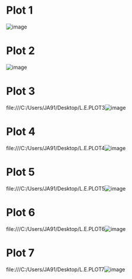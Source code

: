 # Plot 1

![image](https://user-images.githubusercontent.com/85900346/129091394-8720d0f1-fd0a-4eea-a99e-84ddc2e17809.png)

# Plot 2

![image](https://user-images.githubusercontent.com/85900346/129093016-7d0803c2-40e4-42de-947c-3b2de3d6a088.png)

# Plot 3

file:///C:/Users/JA91/Desktop/L.E.PLOT3![image](https://user-images.githubusercontent.com/85900346/129094541-faf220ac-ccf1-4cb9-9a5d-88a3a7ac73de.png)

# Plot 4

file:///C:/Users/JA91/Desktop/L.E.PLOT4![image](https://user-images.githubusercontent.com/85900346/129094605-d86e4b37-8631-43c7-a65f-48859197bc31.png)


# Plot 5

file:///C:/Users/JA91/Desktop/L.E.PLOT5![image](https://user-images.githubusercontent.com/85900346/129094669-27e7d54b-2af5-42b6-9a32-7c20def69495.png)


# Plot 6

file:///C:/Users/JA91/Desktop/L.E.PLOT6![image](https://user-images.githubusercontent.com/85900346/129094708-c313ad30-3df6-44a4-827a-3edaa1162c06.png)



# Plot 7

file:///C:/Users/JA91/Desktop/L.E.PLOT7![image](https://user-images.githubusercontent.com/85900346/129094736-0a8bae69-8d3e-492e-a3a5-a587bac03bf5.png)


